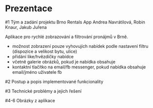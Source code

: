 # Prezentace

#1 Tým a zadání projektu
Brno Rentals App
Andrea Navrátilová, Robin Knaur, Jakub Juřena

Aplikace pro rychlé zobrazování a filtrování pronájmů v Brně.
- možnost zobrazení pouze vyhovujích nabídek podle nastavení filtru (dispozice a velikost bytu, ulice)
- přidání like/hvězdičky nabídce
- včetně galerie obrázků, pokud je nabídka obsahuje
- kontaktní tlačítko na email/fb messenger, pokud nabídka obsahuje email/jméno uživatele fb

#2 Postup a popis implementované funkcionality

#3 Technické problémy a jejich řešení

#4-6 Obrázky z aplikace
